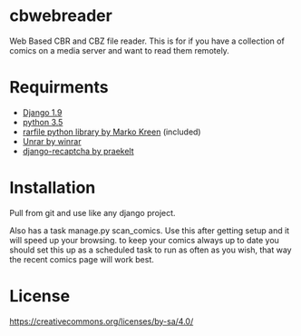 # cbwebreader
Web Based CBR and CBZ file reader.
This is for if you have a collection of comics on a media server and want to read them remotely.

# Requirments

- [Django 1.9](https://www.djangoproject.com/)
- [python 3.5](https://www.python.org/)
- [rarfile python library by Marko Kreen](https://github.com/markokr/rarfile) (included)
- [Unrar by winrar](http://rarlabs.com)
- [django-recaptcha by praekelt](https://github.com/praekelt/django-recaptcha)

# Installation
Pull from git and use like any django project.

Also has a task manage.py scan_comics.
Use this after getting setup and it will speed up your browsing.
to keep your comics always up to date you should set this up as a scheduled task to run
as often as you wish, that way the recent comics page will work best.


# License
https://creativecommons.org/licenses/by-sa/4.0/
